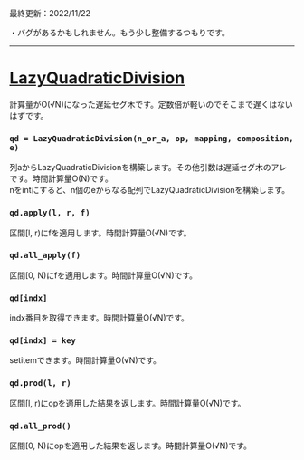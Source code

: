 最終更新：2022/11/22

・バグがあるかもしれません。もう少し整備するつもりです。

_____
# [LazyQuadraticDivision](https://github.com/titanium-22/Library/blob/main/QuadraticDivision/LazyQuadraticDivision.py)
計算量がO(√N)になった遅延セグ木です。定数倍が軽いのでそこまで遅くはないはずです。  


### ```qd = LazyQuadraticDivision(n_or_a, op, mapping, composition, e)```
列aからLazyQuadraticDivisionを構築します。その他引数は遅延セグ木のアレです。時間計算量O(N)です。  
nをintにすると、n個のeからなる配列でLazyQuadraticDivisionを構築します。

### ```qd.apply(l, r, f)```
区間[l, r)にfを適用します。時間計算量O(√N)です。

### ```qd.all_apply(f)```
区間[0, N)にfを適用します。時間計算量O(√N)です。

### ```qd[indx]```
indx番目を取得できます。時間計算量O(√N)です。

### ```qd[indx] = key```
setitemできます。時間計算量O(√N)です。

### ```qd.prod(l, r)```
区間[l, r)にopを適用した結果を返します。時間計算量O(√N)です。

### ```qd.all_prod()```
区間[0, N)にopを適用した結果を返します。時間計算量O(√N)です。

